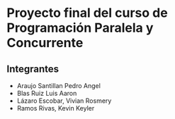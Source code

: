 # Proyecto final del curso de Programación Paralela y Concurrente
## Integrantes
* Araujo Santillan Pedro Angel		  
* Blas Ruiz Luis Aaron			        
* Lázaro Escobar, Vivian Rosmery		
* Ramos Rivas, Kevin Keyler
